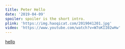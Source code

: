 ```yaml
---
title: Peter Hello
date: '2019-04-09'
spoiler: spoiler is the short intro.
plink: 'https://img.haoqicat.com/2019041201.jpg'
video: 'https://www.youtube.com/watch?v=W7oKII02wHw'
---
```



[hello](/yes/)
